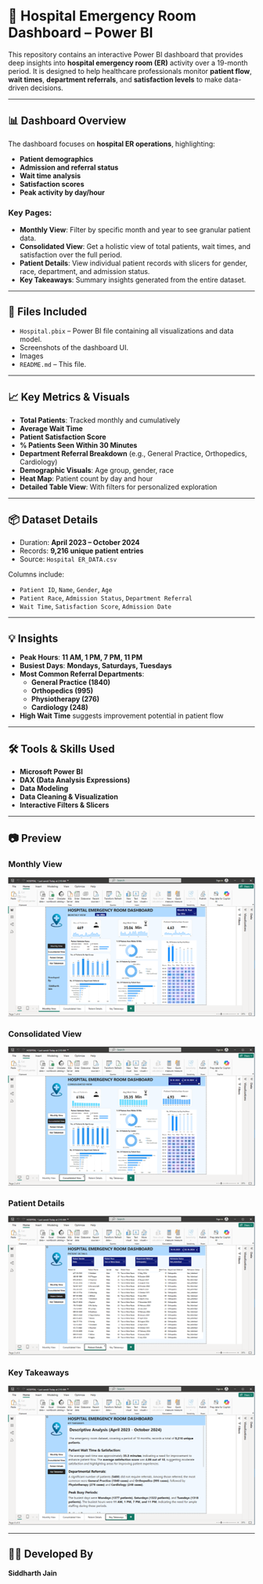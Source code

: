 # 🏥 Hospital Emergency Room Dashboard – Power BI

This repository contains an interactive Power BI dashboard that provides deep insights into **hospital emergency room (ER)** activity over a 19-month period. It is designed to help healthcare professionals monitor **patient flow**, **wait times**, **department referrals**, and **satisfaction levels** to make data-driven decisions.

---

## 📊 Dashboard Overview

The dashboard focuses on **hospital ER operations**, highlighting:

- **Patient demographics**
- **Admission and referral status**
- **Wait time analysis**
- **Satisfaction scores**
- **Peak activity by day/hour**

### Key Pages:
- **Monthly View**: Filter by specific month and year to see granular patient data.
- **Consolidated View**: Get a holistic view of total patients, wait times, and satisfaction over the full period.
- **Patient Details**: View individual patient records with slicers for gender, race, department, and admission status.
- **Key Takeaways**: Summary insights generated from the entire dataset.

---

## 📁 Files Included

- `Hospital.pbix` – Power BI file containing all visualizations and data model.
-  Screenshots of the dashboard UI.
-  Images 
- `README.md` – This file.

---

## 📈 Key Metrics & Visuals

- **Total Patients**: Tracked monthly and cumulatively
- **Average Wait Time**
- **Patient Satisfaction Score**
- **% Patients Seen Within 30 Minutes**
- **Department Referral Breakdown** (e.g., General Practice, Orthopedics, Cardiology)
- **Demographic Visuals**: Age group, gender, race
- **Heat Map**: Patient count by day and hour
- **Detailed Table View**: With filters for personalized exploration

---

## 📦 Dataset Details

- Duration: **April 2023 – October 2024**
- Records: **9,216 unique patient entries**
- Source: `Hospital ER_DATA.csv`

Columns include:
  - `Patient ID`, `Name`, `Gender`, `Age`
  - `Patient Race`, `Admission Status`, `Department Referral`
  - `Wait Time`, `Satisfaction Score`, `Admission Date`

---

## 💡 Insights

- **Peak Hours**: **11 AM, 1 PM, 7 PM, 11 PM**
- **Busiest Days**: **Mondays, Saturdays, Tuesdays**
- **Most Common Referral Departments**: 
  - **General Practice (1840)**
  - **Orthopedics (995)**
  - **Physiotherapy (276)**
  - **Cardiology (248)**
- **High Wait Time** suggests improvement potential in patient flow

---

## 🛠️ Tools & Skills Used

- **Microsoft Power BI**
- **DAX (Data Analysis Expressions)**
- **Data Modeling**
- **Data Cleaning & Visualization**
- **Interactive Filters & Slicers**

---

## 📷 Preview

### Monthly View  
![Monthly View](monthly-view.png)

### Consolidated View  
![Consolidated View](consolidated-view.png)

### Patient Details  
![Patient Details](patient-details.png)

### Key Takeaways  
![Key Takeaways](key-takeaways.png)

---

## 🙋‍♂️ Developed By

**Siddharth Jain**  
































